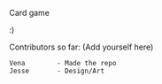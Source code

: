 Card game 

:)

Contributors so far: (Add yourself here)

	Vena		- Made the repo
	Jesse		- Design/Art
	
